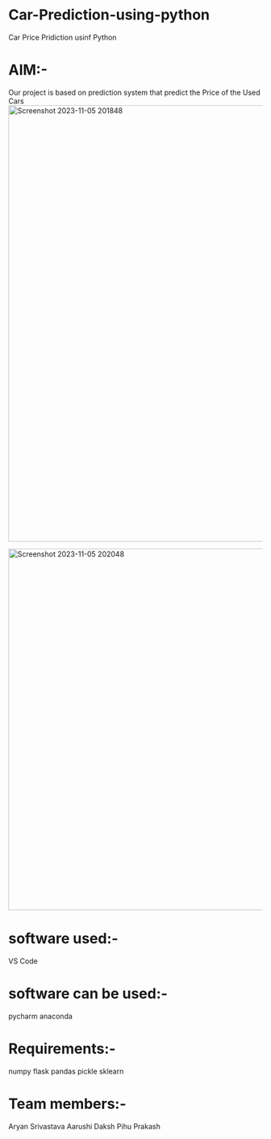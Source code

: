 # Car-Prediction-using-python
Car Price Pridiction usinf Python

# AIM:-
Our project is based on prediction system that predict the Price of the Used Cars
<img width="863" alt="Screenshot 2023-11-05 201848" src="https://github.com/AryanAyyu/Car-Prediction-using-python/assets/126475724/09b18714-8c19-463a-9e12-0f1b7f3a2bf8">

<img width="715" alt="Screenshot 2023-11-05 202048" src="https://github.com/AryanAyyu/Car-Prediction-using-python/assets/126475724/24511de2-89ff-496c-b771-dae4487093ad">

# software used:-

VS Code

# software can be used:-
pycharm
anaconda

# Requirements:-

numpy
flask
pandas
pickle
sklearn

# Team members:-
Aryan Srivastava
Aarushi Daksh
Pihu Prakash


